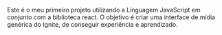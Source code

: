 Este é o meu primeiro projeto utilizando a Linguagem JavaScript em conjunto com a biblioteca react. O objetivo é criar uma interface de mídia genérica do Ignite, de conseguir experiência e aprendizado.
